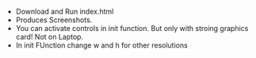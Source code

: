 - Download and Run index.html
- Produces Screenshots.
- You can activate controls in init function. But only with stroing graphics card! Not on Laptop.
- In init FUnction change w and h for other resolutions
